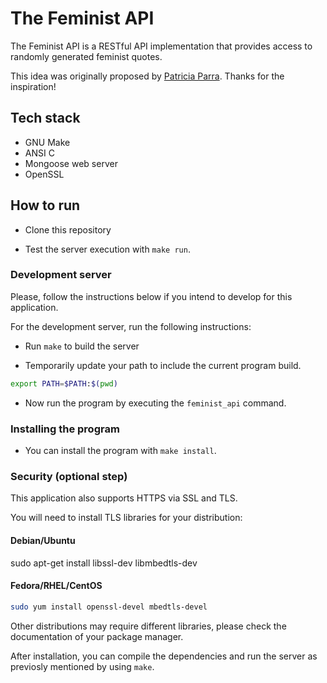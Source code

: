 # The Feminist API

The Feminist API is a RESTful API implementation that provides access to randomly generated feminist quotes.

This idea was originally proposed by [Patricia Parra](https://twitter.com/pachicodes). Thanks for the inspiration!

## Tech stack

- GNU Make
- ANSI C
- Mongoose web server
- OpenSSL

## How to run

- Clone this repository

- Test the server execution with `make run`.

### Development server

Please, follow the instructions below if you intend to develop for this application.

For the development server, run the following instructions:

- Run `make` to build the server

- Temporarily update your path to include the current program build.

```sh
export PATH=$PATH:$(pwd)
```

- Now run the program by executing the `feminist_api` command.

### Installing the program

- You can install the program with `make install`.

### Security (optional step)

This application also supports HTTPS via SSL and TLS.

You will need to install TLS libraries for your distribution:

#### Debian/Ubuntu

sudo apt-get install libssl-dev libmbedtls-dev

#### Fedora/RHEL/CentOS

```sh
sudo yum install openssl-devel mbedtls-devel
```

Other distributions may require different libraries, please check the documentation of your package manager.

After installation, you can compile the dependencies and run the server as previosly mentioned by using `make`.
